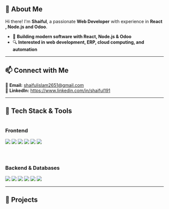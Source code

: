 ## **👋 About Me**  
Hi there! I'm **Shaiful**, a passionate **Web Developer** with experience in **React , Node.js and Odoo**. 
- 🚀 **Building modern software with React, Node.js & Odoo**  
- 🔍 **Interested in web development, ERP, cloud computing, and automation**  

---

## 📫 Connect with Me    

📩 **Email:** shaifulislam2651@gmail.com  
💼 **LinkedIn:** https://www.linkedin.com/in/shaiful191  
<!-- 🌐 **Portfolio:** https://shaiful191.github.io/shaifulislam.io   -->

---

## **🔧 Tech Stack & Tools**  

<div style="display: flex;  flex-wrap: wrap; gap: 40px;">

  <div style="flex: 1; min-width: 300px;">
    <h3>Frontend</h3>
    <img src="https://img.shields.io/badge/React-20232A?style=flat&logo=react&logoColor=61DAFB">
    <img src="https://img.shields.io/badge/JavaScript-20232A?style=flat&logo=javascript&logoColor=F7DF1E">
    <img src="https://img.shields.io/badge/HTML5-20232A?style=flat&logo=html5&logoColor=E34F26">
    <img src="https://img.shields.io/badge/CSS3-20232A?style=flat&logo=css3&logoColor=1572B6">
    <img src="https://img.shields.io/badge/TailwindCSS-20232A?style=flat&logo=tailwind-css&logoColor=38B2AC">
    <img src="https://img.shields.io/badge/Figma-20232A?style=flat&logo=figma&logoColor=F24E1E">
  </div>

  <div style="flex: 1; min-width: 300px;">
    <h3>Backend & Databases</h3>
    <img src="https://img.shields.io/badge/Node.js-20232A?style=flat&logo=node.js&logoColor=83CD29">
    <img src="https://img.shields.io/badge/Express.js-20232A?style=flat&logo=express&logoColor=FFFFFF">
    <img src="https://img.shields.io/badge/MongoDB-20232A?style=flat&logo=mongodb&logoColor=4EA94B">
    <img src="https://img.shields.io/badge/Odoo-20232A?style=flat&logo=odoo&logoColor=FF6C37">
    <img src="https://img.shields.io/badge/GitHub-20232A?style=flat&logo=github&logoColor=FFFFFF">
    <img src="https://img.shields.io/badge/Postman-20232A?style=flat&logo=postman&logoColor=FF6C37">
    
  </div>

</div>

---

## **🚀 Projects**    
